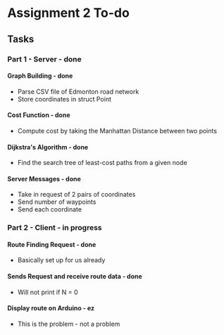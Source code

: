 
# Assignment 2 To-do

## Tasks

### Part 1 - Server - done

#### Graph Building - done

- Parse CSV file of Edmonton road network
- Store coordinates in struct Point

#### Cost Function - done

- Compute cost by taking the Manhattan Distance between two points

#### Dijkstra's Algorithm - done

- Find the search tree of least-cost paths from a given node

#### Server Messages - done

- Take in request of 2 pairs of coordinates
- Send number of waypoints
- Send each coordinate

### Part 2 - Client - in progress

#### Route Finding Request - done

- Basically set up for us already

#### Sends Request and receive route data - done

- Will not print if N = 0

#### Display route on Arduino - ez

- This is the problem - not a problem
